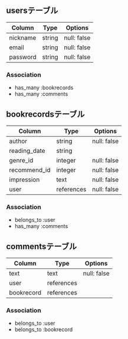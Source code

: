 ## usersテーブル

| Column        | Type        | Options      |
| ------------- | ----------- | -------------|
| nickname      | string      | null: false  |
| email         | string      | null: false  |
| password      | string      | null: false  |

### Association

- has_many :bookrecords
- has_many :comments

## bookrecordsテーブル

| Column        | Type        | Options      |
| ------------- | ----------- | ------------ |
| author        | string      | null: false  |
| reading_date  | string      |              |
| genre_id      | integer     | null: false  |
| recommend_id  | integer     | null: false  |
| impression    | text        | null: false  |
| user          | references  | null: false  |

### Association

- belongs_to :user
- has_many :comments

## commentsテーブル

| Column        | Type        | Options      |
| ------------- | ----------- | ------------ |
| text          | text        | null: false  |
| user          | references  |              |
| bookrecord    | references  |              |

### Association

- belongs_to :user
- belongs_to :bookrecord
